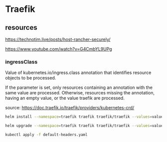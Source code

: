 # Traefik

## resources

https://technotim.live/posts/host-rancher-securely/

https://www.youtube.com/watch?v=G4CmbYL9UPg


### ingressClass
Value of kubernetes.io/ingress.class annotation that identifies resource objects to be processed.

If the parameter is set, only resources containing an annotation with the same value are processed. Otherwise, resources missing the annotation, having an empty value, or the value traefik are processed.

source: https://doc.traefik.io/traefik/providers/kubernetes-crd/

```bash
helm install --namespace=traefik traefik traefik/traefik --values=values.yaml

helm upgrade --namespace=traefik traefik traefik/traefik --values=values.yaml

kubectl apply -f default-headers.yaml
```